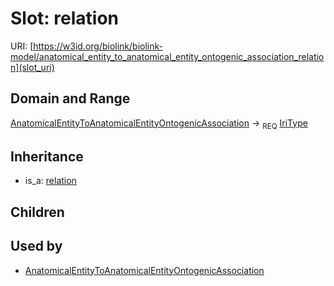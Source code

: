 # Slot: relation




URI: [https://w3id.org/biolink/biolink-model/anatomical_entity_to_anatomical_entity_ontogenic_association_relation](slot_uri)
## Domain and Range

[AnatomicalEntityToAnatomicalEntityOntogenicAssociation](AnatomicalEntityToAnatomicalEntityOntogenicAssociation.md) ->  <sub>REQ</sub> [IriType](IriType.md)
## Inheritance

 *  is_a: [relation](relation.md)
## Children

## Used by

 * [AnatomicalEntityToAnatomicalEntityOntogenicAssociation](AnatomicalEntityToAnatomicalEntityOntogenicAssociation.md)
